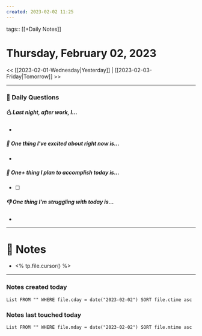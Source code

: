 ```yaml
---
created: 2023-02-02 11:25
---
```

tags:: [[+Daily Notes]]

# Thursday, February 02, 2023

<< [[2023-02-01-Wednesday|Yesterday]] | [[2023-02-03-Friday|Tomorrow]] >>

---
### 📅 Daily Questions
##### 🌜 Last night, after work, I...
- 

##### 🙌 One thing I've excited about right now is...
- 

##### 🚀 One+ thing I plan to accomplish today is...
- [ ] 

##### 👎 One thing I'm struggling with today is...
- 

---
# 📝 Notes
- <% tp.file.cursor() %>

---
### Notes created today
```dataview
List FROM "" WHERE file.cday = date("2023-02-02") SORT file.ctime asc
```

### Notes last touched today
```dataview
List FROM "" WHERE file.mday = date("2023-02-02") SORT file.mtime asc
```